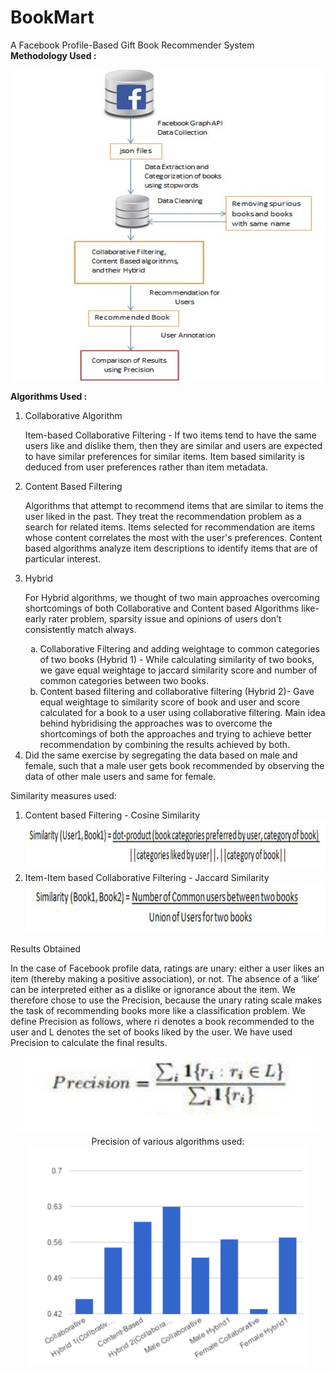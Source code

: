 # BookMart
A Facebook Profile-Based Gift Book Recommender System <br>
<b>Methodology Used : </b><br>
<p align="center">
<img src="https://github.com/ShwetaSood/BookMart/blob/master/photos/Screen%20Shot%202016-11-23%20at%201.31.04%20PM.png" 
height="500" width="500" align="center"/></p>
<b>Algorithms Used : </b><br>
<ol type="1">
<li>Collaborative Algorithm</li>
  <p> Item-based Collaborative Filtering - If two items tend to have the same users like and dislike them, then they are similar and users are expected to have similar preferences for similar items. Item based similarity is deduced from user preferences rather than item metadata.</p>
<li>Content Based Filtering</li>
  <p>Algorithms that attempt to recommend items that are similar to items the user liked in the past. They treat the recommendation problem as a search for related items. Items selected for recommendation are items whose content correlates the most with the user's preferences. Content based algorithms analyze item descriptions to identify items that are of particular interest.</p>
<li>Hybrid</li>
<p>For Hybrid algorithms, we thought of two main approaches overcoming shortcomings of both Collaborative and Content based Algorithms like- early rater problem, sparsity issue and opinions of users don’t consistently match always.</p>
  <ol type="a">
    <li>Collaborative Filtering and adding weightage to common categories of two books (Hybrid 1) - While calculating similarity of two books, we gave equal weightage to jaccard similarity score and number of common categories between two books.</li>
  <li>Content based filtering and collaborative filtering (Hybrid 2)- Gave equal weightage to similarity score of book and user and score calculated for a book to a user using collaborative filtering. Main idea behind hybridising the approaches was to overcome the shortcomings of both the approaches and trying to achieve better recommendation by combining the results achieved by both.</li>
  </ol>
 <li> Did the same exercise by segregating the data based on male and female, such that a male user gets book recommended by observing the data of other male users and same for female.
 </ol>
 Similarity measures used:
<p align="center">
<ol type="1">
<li>Content based Filtering - Cosine Similarity</li>
 <img src="https://github.com/ShwetaSood/BookMart/blob/master/photos/Screen%20Shot%202016-11-23%20at%201.29.25%20PM.png" width="650" height="80"/><br>
 <li>Item-Item based Collaborative Filtering - Jaccard Similarity</li>
  <img src="https://github.com/ShwetaSood/BookMart/blob/master/photos/Screen%20Shot%202016-11-23%20at%201.29.34%20PM.png" width="550" height="80"/>
 </ol> 
</p>
 Results Obtained
<p>
In the case of Facebook profile data, ratings are unary: either a user likes an item (thereby making a positive association), or not. The absence of a ‘like’ can be interpreted either as a dislike or ignorance about the item. We therefore chose to use the Precision, because the unary rating scale makes the task of recommending books more like a classification problem. We define Precision as follows, where ri denotes a book recommended to the user and L denotes the set of books liked by the user.
We have used Precision to calculate the final results.</p>
<p align="center">
 <img src="https://github.com/ShwetaSood/BookMart/blob/master/photos/Screen%20Shot%202016-11-23%20at%201.29.46%20PM.png"/><br>
Precision of various algorithms used:<br>
<img src="https://github.com/ShwetaSood/BookMart/blob/master/photos/Screen%20Shot%202016-11-23%20at%201.50.12%20PM.png" width="450"/>
</p>

